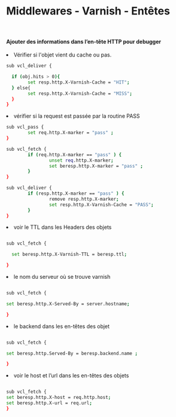 Middlewares - Varnish - Entêtes
==
<br/>

#### Ajouter des informations dans l’en-tête HTTP pour debugger

<li> Vérifier si l'objet vient du cache ou pas. </li>

```bash
sub vcl_deliver {

  if (obj.hits > 0){
        set resp.http.X-Varnish-Cache = "HIT";
  } else{
        set resp.http.X-Varnish-Cache = "MISS";
  }
}

```


<li> vérifier si la request est passée par la routine PASS </li>

```bash
sub vcl_pass {
        set req.http.X-marker = "pass" ;
}

sub vcl_fetch {
        if (req.http.X-marker == "pass" ) {
                unset req.http.X-marker;
                set beresp.http.X-marker = "pass" ;
        }
}

sub vcl_deliver {
        if (resp.http.X-marker == "pass" ) {
                remove resp.http.X-marker;
                set resp.http.X-Varnish-Cache = "PASS";
        }
}

```

<li> voir le TTL dans les Headers des objets </li>

```bash

sub vcl_fetch {

  set beresp.http.X-Varnish-TTL = beresp.ttl;

}

```

<li> le nom du serveur où se trouve varnish </li>

```bash

sub vcl_fetch {

set beresp.http.X-Served-By = server.hostname;

}

```

<li> le backend dans les en-têtes des objet </li>

```bash

sub vcl_fetch {

set beresp.http.Served-By = beresp.backend.name ;

}

```

<li> voir le host et l’url dans les en-têtes des objets </li>

```bash

sub vcl_fetch {
set beresp.http.X-host = req.http.host;
set beresp.http.X-url = req.url;
}

```
